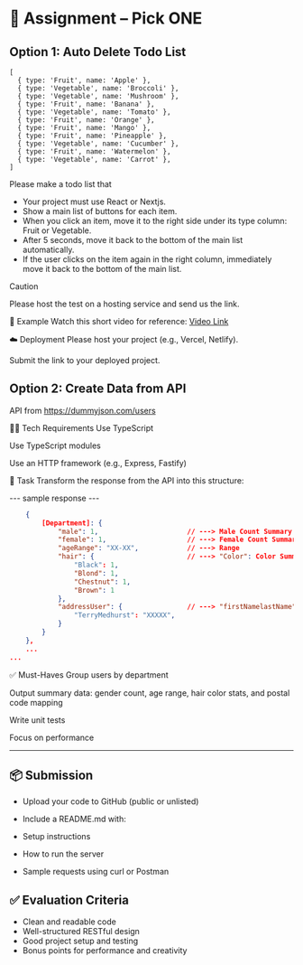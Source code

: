 # 📝 Assignment – Pick ONE

## Option 1: Auto Delete Todo List

```
[
  { type: 'Fruit', name: 'Apple' },
  { type: 'Vegetable', name: 'Broccoli' },
  { type: 'Vegetable', name: 'Mushroom' },
  { type: 'Fruit', name: 'Banana' },
  { type: 'Vegetable', name: 'Tomato' },
  { type: 'Fruit', name: 'Orange' },
  { type: 'Fruit', name: 'Mango' },
  { type: 'Fruit', name: 'Pineapple' },
  { type: 'Vegetable', name: 'Cucumber' },
  { type: 'Fruit', name: 'Watermelon' },
  { type: 'Vegetable', name: 'Carrot' },
]
```

Please make a todo list that
- Your project must use React or Nextjs.
- Show a main list of buttons for each item.
- When you click an item, move it to the right side under its type column: Fruit or Vegetable.
- After 5 seconds, move it back to the bottom of the main list automatically.
- If the user clicks on the item again in the right column, immediately move it back to the bottom of the main list.

> [!CAUTION]
> Please host the test on a hosting service and send us the link.

🔗 Example
Watch this short video for reference:
[Video Link](https://drive.google.com/file/d/170AYx0lOXs4DLyZiPGGIgmQpFhwTKNih/view?usp=sharing)

☁️ Deployment
Please host your project (e.g., Vercel, Netlify).

Submit the link to your deployed project.

## Option 2: Create Data from API

API from <https://dummyjson.com/users>

🧑‍💻 Tech Requirements
Use TypeScript

Use TypeScript modules

Use an HTTP framework (e.g., Express, Fastify)

🎯 Task
Transform the response from the API into this structure:

--- sample response ---

```json
    {
        [Department]: {
            "male": 1,                      // ---> Male Count Summary
            "female": 1,                    // ---> Female Count Summary
            "ageRange": "XX-XX",            // ---> Range
            "hair": {                       // ---> "Color": Color Summary
                "Black": 1,                
                "Blond": 1,
                "Chestnut": 1,
                "Brown": 1
            },
            "addressUser": {                // ---> "firstNamelastName": postalCode
                "TerryMedhurst": "XXXXX",
            }
        }
    }, 
    ...
...
```

✅ Must-Haves
Group users by department

Output summary data: gender count, age range, hair color stats, and postal code mapping

Write unit tests

Focus on performance

---

## 📦 Submission
- Upload your code to GitHub (public or unlisted)

- Include a README.md with:

- Setup instructions

- How to run the server

- Sample requests using curl or Postman


## ✅ Evaluation Criteria
- Clean and readable code
- Well-structured RESTful design
- Good project setup and testing
- Bonus points for performance and creativity
